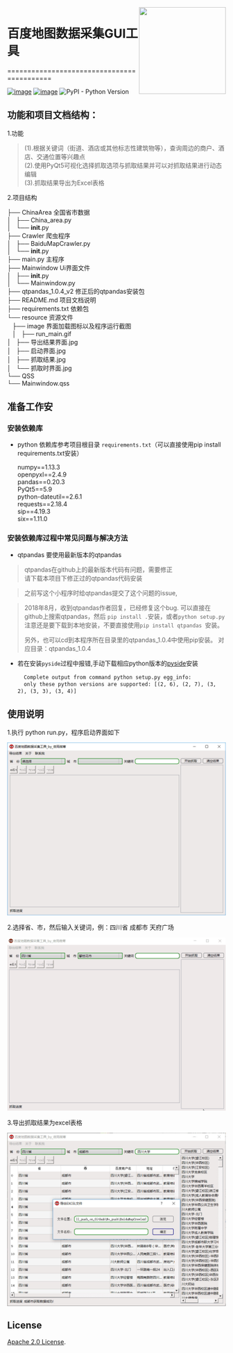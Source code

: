 <img align="right" width="200" height="200" src="https://pic4.zhimg.com/v2-78d1472351272f41d8dd76a6d8a635c7_xll.jpg">

# 百度地图数据采集GUI工具
===========================================

[![image](https://img.shields.io/pypi/v/requests.svg)](https://pypi.org/project/requests/)
[![image](https://img.shields.io/pypi/l/requests.svg)](https://pypi.org/project/requests/)
![PyPI - Python Version](https://img.shields.io/pypi/pyversions/Django.svg)




## 功能和项目文档结构：
1.功能
>(1).根据关键词（街道、酒店或其他标志性建筑物等），查询周边的商户、酒店、交通位置等兴趣点  
(2).使用PyQt5可视化选择抓取选项与抓取结果并可以对抓取结果进行动态编辑  
>(3).抓取结果导出为Excel表格  

2.项目结构
>
├── ChinaArea 全国省市数据  
│   ├── China_area.py  
│   └── __init__.py  
├── Crawler 爬虫程序  
│   ├── BaiduMapCrawler.py    
│   └── __init__.py  
├── main.py 主程序  
├── Mainwindow Ui界面文件  
│   ├── __init__.py  
│   └── Mainwindow.py  
├── qtpandas_1.0.4_v2 修正后的qtpandas安装包   
├── README.md 项目文档说明  
├── requirements.txt 依赖包    
└── resource 资源文件  
    ├── image 界面加载图标以及程序运行截图  
    │   ├── run_main.gif   
    │   ├── 导出结果界面.jpg  
    │   ├── 启动界面.jpg    
    │   ├── 抓取结果.jpg  
    │   └── 抓取时界面.jpg  
    └── QSS  
        └── Mainwindow.qss  
>

## 准备工作安
### 安装依赖库
* python 依赖库参考项目根目录 `requirements.txt`（可以直接使用pip install requirements.txt安装）

	numpy==1.13.3  
	openpyxl==2.4.9  
	pandas==0.20.3  
	PyQt5==5.9  
	python-dateutil==2.6.1  
	requests==2.18.4  
	sip==4.19.3  
	six==1.11.0  

### 安装依赖库过程中常见问题与解决方法
*  qtpandas 要使用最新版本的qtpandas  
>qtpandas在github上的最新版本代码有问题，需要修正  
请下载本项目下修正过的qtpandas代码安装

> 之前写这个小程序时给qtpandas提交了这个问题的issue,

> 2018年8月，收到qtpandas作者回复，已经修复这个bug.
可以直接在github上搜索qtpandas，然后 ```pip install .```安装，或者```python setup.py```
> 注意还是要下载到本地安装，不要直接使用`pip install qtpandas `安装。
> 
> 另外，也可以cd到本程序所在目录里的qtpandas_1.0.4中使用pip安装。
>对应目录：qtpandas_1.0.4

* 若在安装`pyside`过程中报错,手动下载相应python版本的[pyside](https://www.lfd.uci.edu/~gohlke/pythonlibs/#pyside)安装


		Complete output from command python setup.py egg_info:
		only these python versions are supported: [(2, 6), (2, 7), (3, 2), (3, 3), (3, 4)]


 
## 使用说明
1.执行 python run.py，程序启动界面如下  

<p align="center">
  <img src="./resource/image/启动界面.jpg" alt="start">
</p>



2.选择省、市，然后输入关键词，例：四川省 成都市 天府广场 

![Alt text](./resource/image/run_main.gif)  
 

3.导出抓取结果为excel表格  

<p align="center">
  <img src="./resource/image/导出结果界面.jpg" alt="导出结果界面">
</p>


## License

[Apache 2.0 License](https://www.apache.org/licenses/LICENSE-2.0.html).



